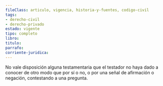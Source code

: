```yaml
---
fileClass: articulo, vigencia, historia-y-fuentes, codigo-civil
tags:
- derecho-civil
- derecho-privado
estado: vigente
tipo: completo
libro:
titulo:
parrafo:
corriente-juridica:
---
```

No vale disposición alguna testamentaria que el testador no haya dado a conocer de otro modo que por sí o no, o por una señal de afirmación o negación, contestando a una pregunta.